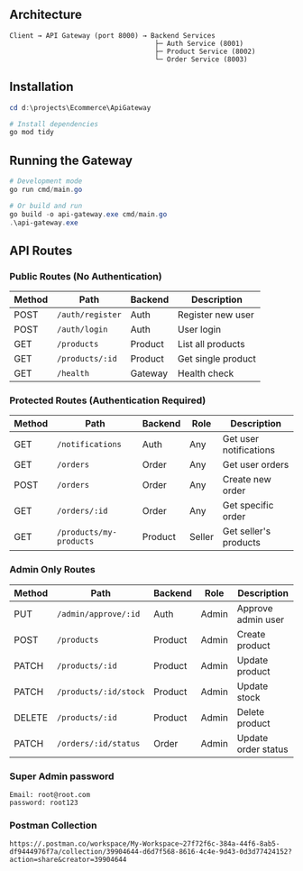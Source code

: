 

## Architecture

```
Client → API Gateway (port 8000) → Backend Services
                                    ├─ Auth Service (8001)
                                    ├─ Product Service (8002)
                                    └─ Order Service (8003)
```

## Installation

```powershell
cd d:\projects\Ecommerce\ApiGateway

# Install dependencies
go mod tidy

```

## Running the Gateway

```powershell
# Development mode
go run cmd/main.go

# Or build and run
go build -o api-gateway.exe cmd/main.go
.\api-gateway.exe
```

## API Routes

### Public Routes (No Authentication)

| Method | Path | Backend | Description |
|--------|------|---------|-------------|
| POST | `/auth/register` | Auth | Register new user |
| POST | `/auth/login` | Auth | User login |
| GET | `/products` | Product | List all products |
| GET | `/products/:id` | Product | Get single product |
| GET | `/health` | Gateway | Health check |

### Protected Routes (Authentication Required)

| Method | Path | Backend | Role | Description |
|--------|------|---------|------|-------------|
| GET | `/notifications` | Auth | Any | Get user notifications |
| GET | `/orders` | Order | Any | Get user orders |
| POST | `/orders` | Order | Any | Create new order |
| GET | `/orders/:id` | Order | Any | Get specific order |
| GET | `/products/my-products` | Product | Seller | Get seller's products |

### Admin Only Routes

| Method | Path | Backend | Role | Description |
|--------|------|---------|------|-------------|
| PUT | `/admin/approve/:id` | Auth | Admin | Approve admin user |
| POST | `/products` | Product | Admin | Create product |
| PATCH | `/products/:id` | Product | Admin | Update product |
| PATCH | `/products/:id/stock` | Product | Admin | Update stock |
| DELETE | `/products/:id` | Product | Admin | Delete product |
| PATCH | `/orders/:id/status` | Order | Admin | Update order status |


### Super Admin password
```
Email: root@root.com
password: root123
```
### Postman Collection
```
https://.postman.co/workspace/My-Workspace~27f72f6c-384a-44f6-8ab5-df9444976f7a/collection/39904644-d6d7f568-8616-4c4e-9d43-0d3d77424152?action=share&creator=39904644
```
